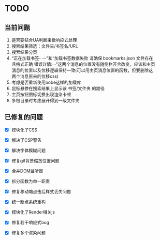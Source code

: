 # TODO


## 当前问题
1. 是否要结合UA判断来做响应式处理
2. 搜索结果筛选：文件夹/书签名/URL
3. 搜索结果分页
4. “正在加载书签······”和“加载书签数据失败 请确保 bookmarks.json 文件存在且格式正确 错误详情:···”这两个消息的位置没有随侧栏开合改变，应该和主页消息的位置以及位移逻辑保持一致(可以用主页消息位置的函数，但要删除这两个消息原来的位移css)
5. 考虑是否重新使用oobe这样的加载库
6. 鼠标悬停在搜索结果上显示该 书签/文件夹 的路径
7. 主页按钮图标切换出现渲染卡顿
8. 多根目录时考虑展开得到一级文件夹


## 已修复的问题

- [x] 模块化了CSS

- [x] 解决了CSP警告

- [x] 解决字体模糊问题

- [x] 修复gif背景缩放位置问题

- [x] 合并DOM监听器

- [x] 拆分函数为单一职责

- [x] 修复移动端点击后样式丢失问题

- [x] 统一断点系统重构

- [x] 模块化了Render相关js

- [x] 修复若干响应式bug

- [x] 修复多个渲染问题


